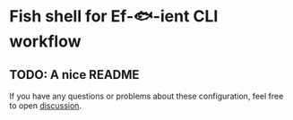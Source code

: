 # Fish shell for Ef-🐟-ient CLI workflow

## TODO: A nice README

If you have any questions or problems about these configuration, feel free to open [discussion][1].

[1]: https://github.com/fitrh/effishient/discussions/new
